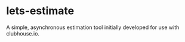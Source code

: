 # lets-estimate
A simple, asynchronous estimation tool initially developed for use with clubhouse.io.
